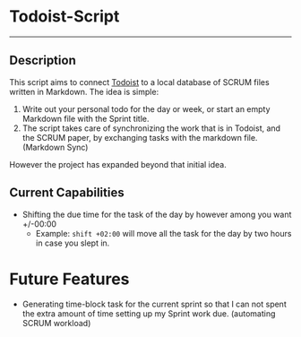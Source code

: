 # Todoist-Script

---

## Description

This script aims to connect [Todoist](https://todoist.com/) to a local database of SCRUM files written in Markdown.
The idea is simple: 
  1. Write out your personal todo for the day or week, or start an empty Markdown file with the Sprint title.
  2. The script takes care of synchronizing the work that is in Todoist, and the SCRUM paper, by exchanging tasks with the markdown file. (Markdown Sync)

However the project has expanded beyond that initial idea.

## Current Capabilities

- Shifting the due time for the task of the day by however among you want +/-00:00
  - Example: ```shift +02:00``` will move all the task for the day by two hours in case you slept in.
    
# Future Features

- Generating time-block task for the current sprint so that I can not spent the extra amount of time setting up my Sprint work due. (automating SCRUM workload)